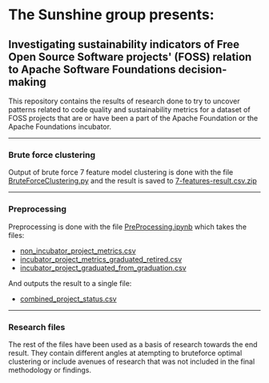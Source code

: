 # The Sunshine group presents:
## Investigating sustainability indicators of Free Open Source Software projects' (FOSS) relation to Apache Software Foundations decision-making 

This repository contains the results of research done to try to uncover patterns related to code quality and sustainability metrics for a dataset of FOSS projects that are or have been a part of the Apache Foundation or the Apache Foundations incubator.  

---

### Brute force clustering
Output of brute force 7 feature model clustering is done with the file [BruteForceClustering.py](BruteForceClustering.py) and the result is saved to [7-features-result.csv.zip](7-features-result.csv.zip)

---

### Preprocessing
Preprocessing is done with the file [PreProcessing.ipynb](PreProcessing.ipynb) which takes the files:
- [non_incubator_project_metrics.csv](non_incubator_project_metrics.csv)
- [incubator_project_metrics_graduated_retired.csv](incubator_project_metrics_graduated_retired.csv)
- [incubator_project_graduated_from_graduation.csv](incubator_project_graduated_from_graduation.csv) 

And outputs the result to a single file:
- [combined_project_status.csv](combined_project_status.csv)

---

### Research files
The rest of the files have been used as a basis of research towards the end result. They contain different angles at atempting to bruteforce optimal clustering or include avenues of research that was not included in the final methodology or findings. 
